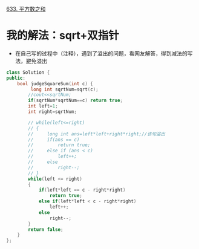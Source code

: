 [633. 平方数之和](https://leetcode-cn.com/problems/sum-of-square-numbers/description/)



# 我的解法：sqrt+双指针
- 在自己写的过程中（注释），遇到了溢出的问题，看网友解答，得到减法的写法，避免溢出
```C++
class Solution {
public:
    bool judgeSquareSum(int c) {
         long int sqrtNum=sqrt(c);
        //cout<<sqrtNum;
        if(sqrtNum*sqrtNum==c) return true;
        int left=1;
        int right=sqrtNum;

        // while(left<=right)
        // {
        //     long int ans=left*left+right*right;//该句溢出
        //     if(ans == c) 
        //         return true;
        //     else if (ans < c)
        //         left++;
        //     else   
        //         right--;
        // }
        while(left <= right)
        {
            if(left*left == c - right*right)
                return true;
            else if(left*left < c - right*right)
                left++;
            else    
                right--;
        }
        return false;
    }
};
```
